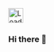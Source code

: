 <img height="30px" src = "https://profile-counter.glitch.me/trongngo148/count.svg" alt ="Loading">

<!-- [![Visits Badge](https://badges.pufler.dev/visits/trongngo148/trongngo148)](linkedin.com/in/jonathan-ngo148) -->
### Hi there 👋

<!--
**trongngo148/trongngo148** is a ✨ _special_ ✨ repository because its `README.md` (this file) appears on your GitHub profile.

Here are some ideas to get you started:

- 🔭 I’m currently working on ...
- 🌱 I’m currently learning ...
- 👯 I’m looking to collaborate on ...
- 🤔 I’m looking for help with ...
- 💬 Ask me about ...
- 📫 How to reach me: ...
- 😄 Pronouns: ...
- ⚡ Fun fact: ...
-->

<!-- ![](https://eloquent-llama-c52549.netlify.app/api?username=trongngo148&show_icons=true&icon_color=4B8EDF&text_color=5C6998&bg_color=ffffff&hide_title=false)

![](https://eloquent-llama-c52549.netlify.app/api/top-langs/?username=trongngo148&layout=compact) 
 -->
<!-- ![Anurag's GitHub stats](https://github-readme-stats.vercel.app/api?username=trongngo148&show_icons=true&theme=radical) -->
